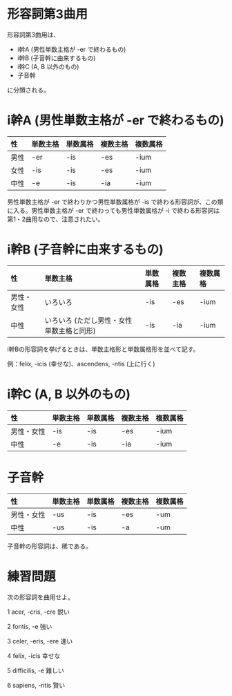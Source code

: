 形容詞第3曲用
===

形容詞第3曲用は、

- i幹A (男性単数主格が -er で終わるもの)
- i幹B (子音幹に由来するもの)
- i幹C (A, B 以外のもの)
- 子音幹

に分類される。

# i幹A (男性単数主格が -er で終わるもの)

|性|単数主格|単数属格|複数主格|複数属格|
|:---|:---|:---|:---|:---|
|男性|-er|-is|-es|-ium|
|女性|-is|-is|-es|-ium|
|中性|-e|-is|-ia|-ium|

男性単数主格が -er で終わりかつ男性単数属格が -is で終わる形容詞が、この類に入る。男性単数主格が -er で終わっても男性単数属格が -i で終わる形容詞は第1・2曲用なので、注意されたい。

# i幹B (子音幹に由来するもの)

|性|単数主格|単数属格|複数主格|複数属格|
|:---|:---|:---|:---|:---|
|男性・女性|いろいろ|-is|-es|-ium|
|中性|いろいろ (ただし男性・女性単数主格と同形)|-is|-ia|-ium|

i幹Bの形容詞を挙げるときは、単数主格形と単数属格形を並べて記す。

例：felix, -icis (幸せな)、ascendens, -ntis (上に行く)

# i幹C (A, B 以外のもの)

|性|単数主格|単数属格|複数主格|複数属格|
|:---|:---|:---|:---|:---|
|男性・女性|-is|-is|-es|-ium|
|中性|-e|-is|-ia|-ium|

# 子音幹

|性|単数主格|単数属格|複数主格|複数属格|
|:---|:---|:---|:---|:---|
|男性・女性|-us|-is|-es|-um|
|中性|-us|-is|-a|-um|

子音幹の形容詞は、稀である。

# 練習問題

次の形容詞を曲用せよ。

1 acer, -cris, -cre 鋭い

2 fontis, -e 強い

3 celer, -eris, -ere 速い

4 felix, -icis 幸せな

5 difficilis, -e 難しい

6 sapiens, -ntis 賢い
